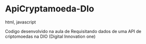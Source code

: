 # ApiCryptamoeda-DIo
html, javascript

Codigo desenvolvido na aula de Requisitando dados de uma API de criptomoedas na DIO (Digital Innovation one)

